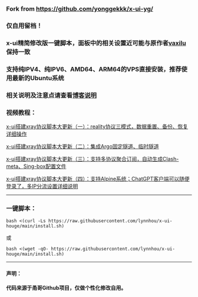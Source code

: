 ### Fork from https://github.com/yonggekkk/x-ui-yg/

### 仅自用留档！

### x-ui精简修改版一键脚本，面板中的相关设置近可能与原作者[vaxilu](https://github.com/vaxilu/x-ui)保持一致

### 支持纯IPV4、纯IPV6、AMD64、ARM64的VPS直接安装，推荐使用最新的Ubuntu系统

### 相关说明及注意点请查看[博客说明](https://ygkkk.blogspot.com/2023/05/reality-xui-chatgpt.html)

### 视频教程：

[x-ui搭建xray协议脚本大更新（一）：reality协议三模式，数据重置、备份、恢复详细操作](https://youtu.be/xlvKnjQoF7c)

[x-ui搭建xray协议脚本大更新（二）：集成Argo固定隧道、临时隧道](https://youtu.be/NCPCHAi8pzs)

[x-ui搭建xray协议脚本大更新（三）：支持多协议聚合订阅，自动生成Clash-meta、Sing-box配置文件](https://youtu.be/UlQm6c0UQ4U)

[x-ui搭建xray协议脚本大更新（四）：支持Alpine系统；ChatGPT客户端可以随便登录了，多IP分流设置详细说明](https://youtu.be/2G2f64Mm1UU)

-------------------------------

### 一键脚本：
```
bash <(curl -Ls https://raw.githubusercontent.com/lynnhou/x-ui-houge/main/install.sh)
```
或
```
bash <(wget -qO- https://raw.githubusercontent.com/lynnhou/x-ui-houge/main/install.sh)
```

---------------------------------------
#### 声明：

#### 代码来源于甬哥Github项目，仅做个性化修改自用。
